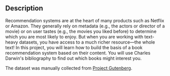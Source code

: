 ## Description

Recommendation systems are at the heart of many products such as Netflix or Amazon. They generally rely on metadata (e.g., the actors or director of a movie) or on user tastes (e.g., the movies you liked before) to determine which you are most likely to enjoy. But when you are working with text-heavy datasets, you have access to a much richer resource—the whole text! In this project, you will learn how to build the basis of a book recommendation system based on their content. You will use Charles Darwin's bibliography to find out which books might interest you.

The dataset was manually collected from [Project Gutenberg](https://www.gutenberg.org/).
